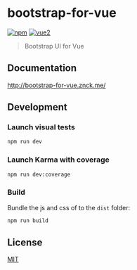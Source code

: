 # bootstrap-for-vue

[![npm](https://img.shields.io/npm/v/bootstrap-for-vue.svg)](https://www.npmjs.com/package/bootstrap-for-vue) [![vue2](https://img.shields.io/badge/vue-2.x-brightgreen.svg)](https://vuejs.org/)

> Bootstrap UI for Vue

## Documentation
http://bootstrap-for-vue.znck.me/

## Development

### Launch visual tests

```bash
npm run dev
```

### Launch Karma with coverage

```bash
npm run dev:coverage
```

### Build

Bundle the js and css of to the `dist` folder:

```bash
npm run build
```

## License

[MIT](http://opensource.org/licenses/MIT)
